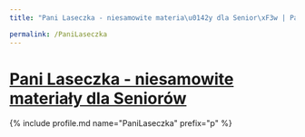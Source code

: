 ```yaml
---
title: "Pani Laseczka - niesamowite materia\u0142y dla Senior\xF3w | Patromierz"

permalink: /PaniLaseczka
---
```


# [Pani Laseczka - niesamowite materiały dla Seniorów](https://patronite.pl/PaniLaseczka)

{% include profile.md name="PaniLaseczka" prefix="p" %}
